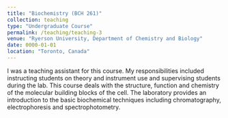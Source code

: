 ```yaml
---
title: "Biochemistry (BCH 261)"
collection: teaching
type: "Undergraduate Course"
permalink: /teaching/teaching-3
venue: "Ryerson University, Department of Chemistry and Biology"
date: 0000-01-01 
location: "Toronto, Canada"
---
```


I was a teaching assistant for this course. My responsibilities included instructing students on theory and instrument use and supervising 
students during the lab. This course deals with the structure, function and chemistry of the molecular building blocks of the cell. The laboratory provides an introduction to the basic biochemical techniques including chromatography, electrophoresis and spectrophotometry. 
